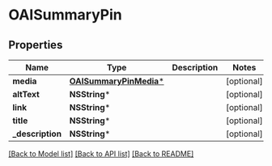 # OAISummaryPin

## Properties
Name | Type | Description | Notes
------------ | ------------- | ------------- | -------------
**media** | [**OAISummaryPinMedia***](OAISummaryPinMedia.md) |  | [optional] 
**altText** | **NSString*** |  | [optional] 
**link** | **NSString*** |  | [optional] 
**title** | **NSString*** |  | [optional] 
**_description** | **NSString*** |  | [optional] 

[[Back to Model list]](../README.md#documentation-for-models) [[Back to API list]](../README.md#documentation-for-api-endpoints) [[Back to README]](../README.md)


